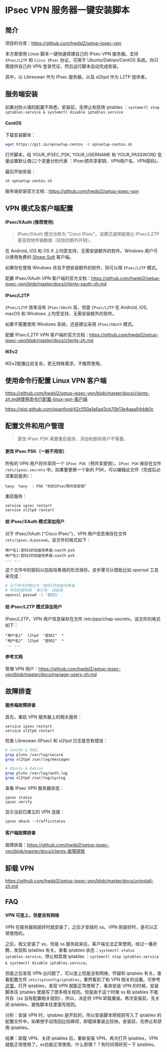 # IPsec VPN 服务器一键安装脚本

## 简介

项目的仓库：https://github.com/hwdsl2/setup-ipsec-vpn  

本方案使用 Linux 脚本一键快速搭建自己的 IPsec VPN 服务器。支持 `IPsec/L2TP` 和 `Cisco IPsec` 协议，可用于 Ubuntu/Debian/CentOS 系统。你只需提供自己的 VPN 登录凭证，然后运行脚本自动完成安装。  

其中，以 Libreswan 作为 IPsec 服务器，以及 xl2tpd 作为 L2TP 提供者。  

## 服务端安装

如果对防火墙的配置不熟悉，安装前，先停止和禁用 iptables ：`systemctl stop iptables.service & systemctl disable iptables.service`    

#### CentOS

下载安装脚本：  

```bash
wget https://git.io/vpnsetup-centos -O vpnsetup-centos.sh
```

打开脚本，给 YOUR_IPSEC_PSK, YOUR_USERNAME 和 YOUR_PASSWORD 变量设置默认值(三个变量分别代表 ：IPsec预共享密钥、VPN用户名、VPN密码)。  

最后开始安装：  

```bash
sh vpnsetup-centos.sh
```

服务端安装官方文档：https://github.com/hwdsl2/setup-ipsec-vpn  

## VPN 模式及客户端配置

#### IPsec/XAuth (推荐使用)

> IPsec/XAuth 模式也称为 "Cisco IPsec"。该模式通常能够比 IPsec/L2TP 更高效地传输数据（较低的额外开销）。

 在 Android, iOS 和 OS X 上均受支持，无需安装额外的软件。Windows 用户可以使用免费的 [Shrew Soft](https://www.shrew.net/download/vpn) 客户端。  
 
如果你在使用 Windows 并且不想安装额外的软件，则可以用 `IPsec/L2TP` 模式。  

配置 IPsec/XAuth VPN 客户端的官方文档：https://github.com/hwdsl2/setup-ipsec-vpn/blob/master/docs/clients-xauth-zh.md  

#### IPsec/L2TP

`IPsec/L2TP` 效率没有 `IPsec/XAuth` 高，但是 `IPsec/L2TP` 在 Android, iOS, macOS 和 Windows 上均受支持，无需安装额外的软件。  

如果不需要使用 Windows 系统，还是建议采用 `IPsec/XAuth` 模式。  

配置 IPsec/L2TP VPN 客户端的官方文档：https://github.com/hwdsl2/setup-ipsec-vpn/blob/master/docs/clients-zh.md   

#### IKEv2
 
IKEv2配置比较复杂，若无特殊需求，不推荐使用。

## 使用命令行配置 Linux VPN 客户端

https://github.com/hwdsl2/setup-ipsec-vpn/blob/master/docs/clients-zh.md#使用命令行配置-linux-vpn-客户端

https://gist.github.com/psanford/42c550a1a6ad3cb70b13e4aaa94ddb1c

## 配置文件和用户管理

> 更改 IPsec PSK 需要重启服务，添加和删除用户不需要。

#### 更改 IPsec PSK（一般不用改）

所有的 VPN 用户将共享同一个 `IPsec PSK`（预共享密钥）。`IPsec PSK` 保存在文件 `/etc/ipsec.secrets` 中。如果要更换一个新的 PSK，可以编辑此文件（完成后必须重启服务）：

```
%any  %any  : PSK "你的IPsec预共享密钥"
```

重启服务：  

```
service ipsec restart
service xl2tpd restart
```

#### 给 IPsec/XAuth 模式添加用户

对于 IPsec/XAuth ("Cisco IPsec")，VPN 用户信息保存在文件 `/etc/ipsec.d/passwd`。该文件的格式如下：  

```
用户名1:密码1的加盐哈希值:xauth-psk
用户名2:密码2的加盐哈希值:xauth-psk
... ...
```

这个文件中的密码以加盐哈希值的形式保存。该步骤可以借助比如 openssl 工具来完成：

```bash
# 以下命令的输出为：密码1的加盐哈希值
# 将你的密码用 '单引号' 括起来
openssl passwd -1 '密码1'
```

#### 给 IPsec/L2TP 模式添加用户

IPsec/L2TP，VPN 用户信息保存在文件 /etc/ppp/chap-secrets。该文件的格式如下：  

```
"用户名1"  l2tpd  "密码1"  *
"用户名2"  l2tpd  "密码2"  *
... ...
```

#### 参考文档

管理 VPN 用户：https://github.com/hwdsl2/setup-ipsec-vpn/blob/master/docs/manage-users-zh.md  

## 故障排查

#### 服务端故障排查

首先，重启 VPN 服务器上的相关服务：

```
service ipsec restart
service xl2tpd restart
```

检查 Libreswan (IPsec) 和 xl2tpd 日志是否有错误：  

```bash
# CentOS & RHEL
grep pluto /var/log/secure
grep xl2tpd /var/log/messages

# Ubuntu & Debian
grep pluto /var/log/auth.log
grep xl2tpd /var/log/syslog
```

查看 IPsec VPN 服务器状态：  

```
ipsec status
ipsec verify
```

显示当前已建立的 VPN 连接：  

```
ipsec whack --trafficstatus
```

#### 客户端故障排查

故障排查：https://github.com/hwdsl2/setup-ipsec-vpn/blob/master/docs/clients-故障排除  

## 卸载 VPN

https://github.com/hwdsl2/setup-ipsec-vpn/blob/master/docs/uninstall-zh.md

## FAQ

#### VPN 可连上，但是没有网络

VPN 在服务器刚装好时就安装了，之后才安装的 ss。VPN 刚装好时，是可以正常使用的。  

之后，我又安装了 ss，但是 ss 服务起来后，客户端无法正常使用。经过一番折腾，发现和 iptables 有关。查看 iptables 状态：`systemctl status iptables.service`，停止和禁用 iptables ：`systemctl stop iptables.service & systemctl disable iptables.service`。

但是之后发现 VPN 出问题了，可以连上但是没有网络，怀疑和 iptables 有关。查看配置文件 `/etc/sysconfig/iptables`，果然看到了和 VPN 相关的设置。可参考[这里](https://github.com/hwdsl2/setup-ipsec-vpn/blob/master/docs/uninstall-zh.md#centosrhel-1)。打开 iptables，发现 VPN 就能正常使用了，看来安装 VPN 的时候，安装脚本往 iptables 里面写了很多相关规则。但是由于这个时候 ss 和 iptables 不能共存（ss 没有配置相关规则），所以，决定将 VPN 卸载重装。再次安装前，先关闭 iptables，避免脚本往里面写规则。  

分析：安装 VPN 时，iptables 是开启的，所以安装脚本把规则写入了 iptables 的配置文件中。如果想手动改回比较麻烦，卸载掉重装比较快。安装前，先停止和禁用 iptables。  

结果：卸载 VPN、关闭 iptables 后，重新安装 VPN，再次打开  iptables，VPN 就能正常使用了。ss也能正常使用，什么原理？？有时间得研究一下 iptables。


